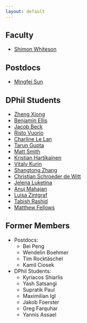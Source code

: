 ```yaml
---
layout: default
---
```


## Faculty 
* [Shimon Whiteson](/pages/people/shimon.html)

## Postdocs
* [Mingfei Sun](/pages/people/mingfei.html)

## DPhil Students
* [Zheng Xiong](/pages/people/zheng.html)
* [Benjamin Ellis](/pages/people/ben.html)
* [Jacob Beck](/pages/people/jacob.html)
* [Risto Vuorio](/pages/people/risto.html)
* [Charline Le Lan](/pages/people/charline.html)
* [Tarun Gupta](/pages/people/tarun.html)
* [Matt Smith](/pages/people/matt.html)
* [Kristian Hartikainen](/pages/people/kristian.html)
* [Vitaly Kurin](/pages/people/vitaly.html)
* [Shangtong Zhang](/pages/people/shangtong.html)
* [Christian Schroeder de Witt](/pages/people/christian.html)
* [Jelena Luketina](/pages/people/jelena.html)
* [Anuj Mahajan](/pages/people/anuj.html)
* [Luisa Zintgraf](/pages/people/luisa.html)
* [Tabish Rashid](/pages/people/tabish.html)
* [Matthew Fellows](/pages/people/matthew.html)

## Former Members
* Postdocs:
  * Bei Peng
  * Wendelin Boehmer
  * Tim Rocktäschel
  * Kamil Ciosek
* DPhil Students:
  * Kyriacos Shiarlis
  * Yash Satsangi
  * Supratik Paul
  * Maximilian Igl
  * Jakob Foerster
  * Greg Farquhar
  * Yannis Assael

